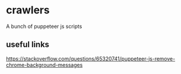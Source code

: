 # crawlers
A bunch of puppeteer js scripts

##  useful links
https://stackoverflow.com/questions/65320741/puppeteer-js-remove-chrome-background-messages
